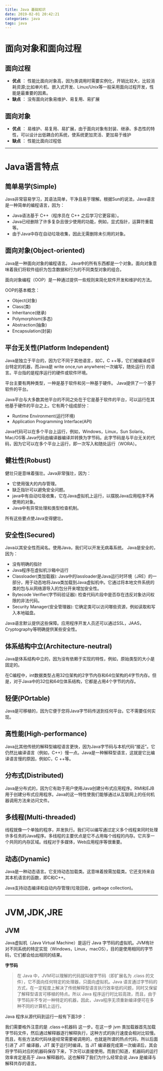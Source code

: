 ```yaml
---
title: Java 基础知识
date: 2019-02-01 20:42:21
categories: java
tags: java
---
```


# 面向对象和面向过程

## 面向过程

+ **优点** ： 性能比面向对象高，因为类调用时需要实例化，开销比较大，比较消耗资源;比如单片机、嵌入式开发、Linux/Unix等一般采用面向过程开发，性能是最重要的因素。
+ **缺点** ： 没有面向对象易维护、易复用、易扩展

## 面向对象

+ **优点** ： 易维护、易复用、易扩展，由于面向对象有封装、继承、多态性的特性，可以设计出低耦合的系统，使系统更加灵活、更加易于维护
+ **缺点** ： 性能比面向过程低

---

# Java语言特点

## 简单易学(Simple)

Java非常容易学习，其语法简单，干净且易于理解。根据Sun的说法，Java语言是一种简单的编程语言，因为：

+ Java语法基于 C++（程序员在 C++ 之后学习它更容易）。
+ Java已经删除了许多复杂且很少使用的功能，例如，显式指针，运算符重载等。
+ 由于Java中存在自动垃圾收集，因此无需删除未引用的对象。

## 面向对象(Object-oriented)

Java是一种面向对象的编程语言。 Java中的所有东西都是一个对象。面向对象意味着我们将软件组织为包含数据和行为的不同类型对象的组合。

面向对象编程（OOP）是一种通过提供一些规则来简化软件开发和维护的方法。

OOP的基本概念：

+ Object(对象)
+ Class(类)
+ Inheritance(继承)
+ Polymorphism(多态)
+ Abstraction(抽象)
+ Encapsulation(封装)

## 平台无关性(Platform Independent)
Java是独立于平台的，因为它不同于其他语言，如C，C ++等，它们被编译成平台特定的机器，而Java是 write once,run anywhere(一次编写，随处运行) 的语言。平台指的是程序运行的硬件或软件环境。

平台主要有两种类型，一种是基于软件和另一种基于硬件。 Java提供了一个基于软件的平台。

Java平台与大多数其他平台的不同之处在于它是基于软件的平台，可以运行在其他基于硬件的平台之上。它有两个组成部分：
+ Runtime Environment(运行环境)
+ Application Programming Interface(API)

Java代码可以在多个平台上运行，例如，Windows，Linux，Sun Solaris，Mac/OS等.Java代码由编译器编译并转换为字节码。此字节码是与平台无关的代码，因为它可以在多个平台上运行，即一次写入和随处运行（WORA）。

## 健壮性(Robust)

健壮只是意味着强壮。Java非常强壮，因为：
+ 它使用强大的内存管理。
+ 缺乏指针可以避免安全问题。
+ java中有自动垃圾收集，它在Java虚拟机上运行，​​以摆脱Java应用程序不再使用的对象。
+ Java中有异常处理和类型检查机制。

所有这些要点使Java变得健壮。

## 安全性(Secured)

Java以其安全性而闻名。使用Java，我们可以开发无病毒系统。 Java是安全的，因为：
+ 没有明确的指针
+ Java程序在虚拟机沙箱中运行
+ Classloader(类加载器): Java中的lassloader是Java运行时环境（JRE）的一部分，用于动态地将Java类加载到Java虚拟机中。它通过将本地文件系统的类的包与从网络源导入的包分开来增加安全性。
+ Bytecode Verifier(字节码验证器): 检查代码片段中是否存在违反对象访问权限的非法代码。
+ Security Manager(安全管理器): 它确定类可以访问哪些资源，例如读取和写入本地磁盘。

Java语言默认提供这些保障。应用程序开发人员还可以通过SSL，JAAS，Cryptography等明确提供某些安全性。

## 体系结构中立(Architecture-neutral)

Java是体系结构中立的，因为没有依赖于实现的特性，例如，原始类型的大小是固定的。

在C编程中，int数据类型占用32位架构的2字节内存和64位架构的4字节内存。但是，对于Java中的32位和64位体系结构，它都是占用4个字节的内存。

## 轻便(POrtable)

Java是可移植的，因为它便于您将Java字节码传送到任何平台。它不需要任何实现。

## 高性能(High-performance)

Java比其他传统的解释型编程语言更快，因为Java字节码与本机代码“接近”。它仍然比编译语言（例如，C++）慢一点。Java是一种解释型语言，这就是它比编译语言慢的原因，例如C，C ++等。

## 分布式(Distributed)

Java是分布式的，因为它有助于用户使用Java创建分布式应用程序。RMI和EJB用于创建分布式应用程序。Java的这一特性使我们能够通过从互联网上的任何机器调用方法来访问文件。

## 多线程(Multi-threaded)

线程就像一个单独的程序，并发执行。我们可以编写通过定义多个线程来同时处理许多任务的Java程序。多线程的主要优点是它不占用每个线程的内存。它共享一个共同的内存区域。线程对于多媒体，Web应用程序等很重要。

## 动态(Dynamic)

Java是一种动态语言。它支持动态加载类。这意味着按需加载类。它还支持来自其本机语言的函数，即C和C++。

Java支持动态编译和自动内存管理(垃圾回收，gatbage collection)。

---

# JVM,JDK,JRE

## JVM

Java虚拟机（Java Virtual Machine）是运行 Java 字节码的虚拟机。JVM有针对不同系统的特定实现（Windows，Linux，macOS），目的是使用相同的字节码，它们都会给出相同的结果。

**字节码**
> 在 Java 中，JVM可以理解的代码就叫做字节码（即扩展名为 .class 的文件），它不面向任何特定的处理器，只面向虚拟机。Java 语言通过字节码的方式，在一定程度上解决了传统解释型语言执行效率低的问题，同时又保留了解释型语言可移植的特点。所以 Java 程序运行时比较高效，而且，由于字节码并不专对一种特定的机器，因此，Java程序无须重新编译便可在多种不同的计算机上运行。

Java 程序从源代码到运行一般有下面3步：

我们需要格外注意的是 .class->机器码 这一步。在这一步 jvm 类加载器首先加载字节码文件，然后通过解释器逐行解释执行，这种方式的执行速度会相对比较慢。而且，有些方法和代码块是经常需要被调用的，也就是所谓的热点代码，所以后面引进了 JIT 编译器，JIT 属于运行时编译。当 JIT 编译器完成第一次编译后，其会将字节码对应的机器码保存下来，下次可以直接使用。而我们知道，机器码的运行效率肯定是高于 Java 解释器的。这也解释了我们为什么经常会说 Java 是编译与解释共存的语言。


